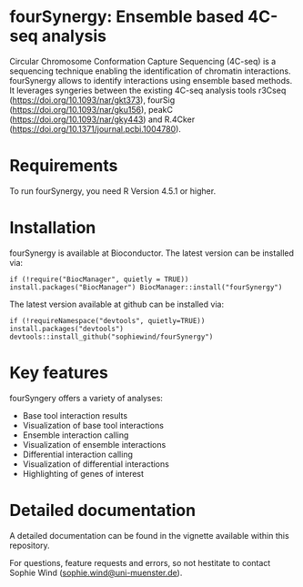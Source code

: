 # fourSynergy: Ensemble based 4C-seq analysis

Circular Chromosome Conformation Capture Sequencing (4C-seq) is a sequencing technique enabling the identification of chromatin interactions. fourSynergy allows to identify interactions using ensemble based methods. It leverages syngeries between the existing 4C-seq analysis tools r3Cseq (https://doi.org/10.1093/nar/gkt373), fourSig (https://doi.org/10.1093/nar/gku156), peakC (https://doi.org/10.1093/nar/gky443) and R.4Cker (https://doi.org/10.1371/journal.pcbi.1004780).

# Requirements

To run fourSynergy, you need R Version 4.5.1 or higher.

# Installation

fourSynergy is available at Bioconductor. The latest version can be installed via:

```
if (!require("BiocManager", quietly = TRUE)) install.packages("BiocManager") BiocManager::install("fourSynergy")
```
The latest version available at github can be installed via:

```
if (!requireNamespace("devtools", quietly=TRUE)) install.packages("devtools") devtools::install_github("sophiewind/fourSynergy")
```

# Key features

fourSyngery offers a variety of analyses:

- Base tool interaction results
- Visualization of base tool interactions
- Ensemble interaction calling
- Visualization of ensemble interactions
- Differential interaction calling
- Visualization of differential interactions
- Highlighting of genes of interest

# Detailed documentation

A detailed documentation can be found in the vignette available within this repository.

For questions, feature requests and errors, so not hestitate to contact Sophie Wind (sophie.wind@uni-muenster.de).